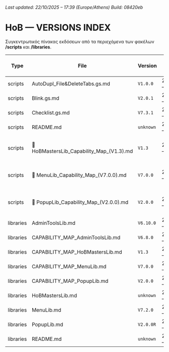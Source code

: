 *Last updated: 22/10/2025 – 17:39 (Europe/Athens)*
*Build: 08420eb*

# HoB — VERSIONS INDEX

Συγκεντρωτικός πίνακας εκδόσεων από τα περιεχόμενα των φακέλων **/scripts** και **/libraries**.

| Type | File | Version | Last change (Athens) | Build | Path |
|---|---|---|---|---|---|
| scripts | AutoDupl_File&DeleteTabs.gs.md | `V1.0.0` | 22/10/2025 – 17:39 | `b0f8578` | [scripts/AutoDupl_File&DeleteTabs.gs.md](/scripts/AutoDupl_File&DeleteTabs.gs.md) |
| scripts | Blink.gs.md | `V2.0.1` | 22/10/2025 – 17:39 | `b0f8578` | [scripts/Blink.gs.md](/scripts/Blink.gs.md) |
| scripts | Checklist.gs.md | `V7.3.1` | 22/10/2025 – 17:39 | `08420eb` | [scripts/Checklist.gs.md](/scripts/Checklist.gs.md) |
| scripts | README.md | `unknown` | 22/10/2025 – 17:39 | `b0f8578` | [scripts/README.md](/scripts/README.md) |
| scripts | 🧩 HoBMastersLib_Capability_Map_(V1.3).md | `V1.3` | 22/10/2025 – 17:39 | `b0f8578` | [scripts/🧩 HoBMastersLib_Capability_Map_(V1.3).md](/scripts/🧩 HoBMastersLib_Capability_Map_(V1.3).md) |
| scripts | 🧩 MenuLib_Capability_Map_(V7.0.0).md | `V7.0.0` | 22/10/2025 – 17:39 | `b0f8578` | [scripts/🧩 MenuLib_Capability_Map_(V7.0.0).md](/scripts/🧩 MenuLib_Capability_Map_(V7.0.0).md) |
| scripts | 🧩 PopupLib_Capability_Map_(V2.0.0).md | `V2.0.0` | 22/10/2025 – 17:39 | `b0f8578` | [scripts/🧩 PopupLib_Capability_Map_(V2.0.0).md](/scripts/🧩 PopupLib_Capability_Map_(V2.0.0).md) |
| libraries | AdminToolsLib.md | `V6.10.0` | 22/10/2025 – 17:39 | `b0f8578` | [libraries/AdminToolsLib.md](/libraries/AdminToolsLib.md) |
| libraries | CAPABILITY_MAP_AdminToolsLib.md | `V6.8.0` | 22/10/2025 – 17:39 | `b0f8578` | [libraries/CAPABILITY_MAP_AdminToolsLib.md](/libraries/CAPABILITY_MAP_AdminToolsLib.md) |
| libraries | CAPABILITY_MAP_HoBMastersLib.md | `V1.3` | 22/10/2025 – 17:39 | `b0f8578` | [libraries/CAPABILITY_MAP_HoBMastersLib.md](/libraries/CAPABILITY_MAP_HoBMastersLib.md) |
| libraries | CAPABILITY_MAP_MenuLib.md | `V7.0.0` | 22/10/2025 – 17:39 | `b0f8578` | [libraries/CAPABILITY_MAP_MenuLib.md](/libraries/CAPABILITY_MAP_MenuLib.md) |
| libraries | CAPABILITY_MAP_PopupLib.md | `V2.0.0` | 22/10/2025 – 17:39 | `b0f8578` | [libraries/CAPABILITY_MAP_PopupLib.md](/libraries/CAPABILITY_MAP_PopupLib.md) |
| libraries | HoBMastersLib.md | `unknown` | 22/10/2025 – 17:39 | `b0f8578` | [libraries/HoBMastersLib.md](/libraries/HoBMastersLib.md) |
| libraries | MenuLib.md | `V7.2.0` | 22/10/2025 – 17:39 | `b0f8578` | [libraries/MenuLib.md](/libraries/MenuLib.md) |
| libraries | PopupLib.md | `V2.0.0R` | 22/10/2025 – 17:39 | `b0f8578` | [libraries/PopupLib.md](/libraries/PopupLib.md) |
| libraries | README.md | `unknown` | 22/10/2025 – 17:39 | `b0f8578` | [libraries/README.md](/libraries/README.md) |